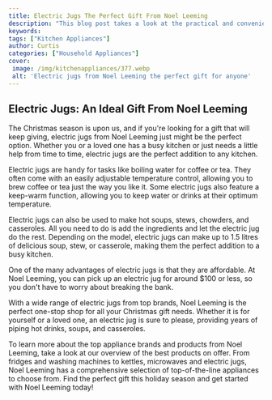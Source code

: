 ```yaml
---
title: Electric Jugs The Perfect Gift From Noel Leeming
description: "This blog post takes a look at the practical and convenient electric jugs from Noel Leeming perfect for gifting this holiday season Discover why these jugs make for an ideal gift that wont leave a hole in your wallet"
keywords: 
tags: ["Kitchen Appliances"]
author: Curtis
categories: ["Household Appliances"]
cover: 
 image: /img/kitchenappliances/377.webp
 alt: 'Electric jugs from Noel Leeming the perfect gift for anyone'
---
```

## Electric Jugs: An Ideal Gift From Noel Leeming
The Christmas season is upon us, and if you're looking for a gift that will keep giving, electric jugs from Noel Leeming just might be the perfect option. Whether you or a loved one has a busy kitchen or just needs a little help from time to time, electric jugs are the perfect addition to any kitchen.

Electric jugs are handy for tasks like boiling water for coffee or tea. They often come with an easily adjustable temperature control, allowing you to brew coffee or tea just the way you like it. Some electric jugs also feature a keep-warm function, allowing you to keep water or drinks at their optimum temperature.

Electric jugs can also be used to make hot soups, stews, chowders, and casseroles. All you need to do is add the ingredients and let the electric jug do the rest. Depending on the model, electric jugs can make up to 1.5 litres of delicious soup, stew, or casserole, making them the perfect addition to a busy kitchen.

One of the many advantages of electric jugs is that they are affordable. At Noel Leeming, you can pick up an electric jug for around $100 or less, so you don't have to worry about breaking the bank.

With a wide range of electric jugs from top brands, Noel Leeming is the perfect one-stop shop for all your Christmas gift needs. Whether it is for yourself or a loved one, an electric jug is sure to please, providing years of piping hot drinks, soups, and casseroles.

To learn more about the top appliance brands and products from Noel Leeming, take a look at our overview of the best products on offer. From fridges and washing machines to kettles, microwaves and electric jugs, Noel Leeming has a comprehensive selection of top-of-the-line appliances to choose from. Find the perfect gift this holiday season and get started with Noel Leeming today!
